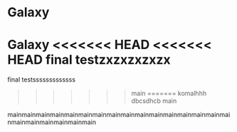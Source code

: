 # Galaxy
 Galaxy
<<<<<<< HEAD
<<<<<<< HEAD
 final testzxzxzxzxzx
=======
final testsssssssssssss
>>>>>>> main
=======
komalhhh
dbcsdhcb
>>>>>>> main

mainmainmainmainmainmainmainmainmainmainmainmainmainmainmainmainmainmainmainmainmainmain
